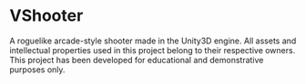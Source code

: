 # VShooter
A roguelike arcade-style shooter made in the Unity3D engine. All assets and intellectual properties used in this project belong to their respective owners. This project has been developed for educational and demonstrative purposes only.
